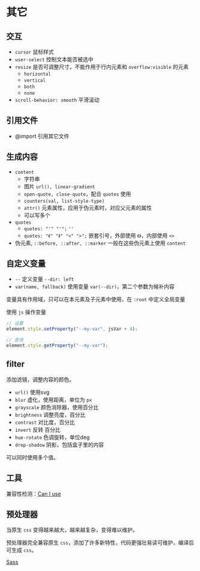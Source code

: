 # 其它

## 交互

* `cursor` 鼠标样式
* `user-select` 控制文本能否被选中
* `resize` 是否可调整尺寸，不能作用于行内元素和 `overflow:visible` 的元素
  * `horizontal`
  * `vertical`
  * `both`
  * `none`
* `scroll-behavior: smooth` 平滑滚动

## 引用文件

* @import 引用其它文件

## 生成内容

* `content`
  * 字符串
  * 图片 `url(), linear-gradient`
  * `open-quote, close-quote`，配合 `quotes` 使用
  * `counters(val, list-style-type)`
  * `attr()` 元素属性，应用于伪元素时，对应父元素的属性
  * 可以写多个
* `quotes`
  * `quotes: "'" "'";` `''`
  * `quotes: "《" "》" "<" ">";` 嵌套引号，外部使用 `《》`，内部使用 `<>`
* 伪元素, `::before, ::after, ::marker` 一般在这些伪元素上使用 `content`

## 自定义变量

* `--` 定义变量 `--dir: left`
* `var(name, fallback)` 使用变量 `var(--dir)`，第二个参数为候补内容

变量具有作用域，只可以在本元素及子元素中使用，在 `:root` 中定义全局变量

使用 `js` 操作变量

```js
// 设置
element.style.setProperty("--my-var", jsVar + 4);

// 查询
element.style.getProperty("--my-var");
```

## filter

添加滤镜，调整内容的颜色。

* `url()` 使用svg
* `blur` 虚化，使用距离，单位为 `px`
* `grayscale` 颜色消除器，使用百分比
* `brightness` 调整亮度，百分比
* `contrast` 对比度，百分比
* `invert` 反转 百分比
* `hue-rotate` 色调旋转，单位deg
* `drop-shadow` 阴影，包括盒子里的内容

可以同时使用多个值。

## 工具

兼容性检测：[Can I use](https://caniuse.com/)

## 预处理器

当原生 `css` 变得越来越大，越来越复杂，变得难以维护。

预处理器完全兼容原生 `css`，添加了许多新特性，代码更强壮易读可维护，编译后可生成 `css`。

[Sass](https://github.com/ouhsnaux/sass)
